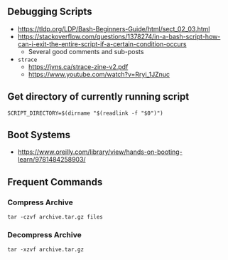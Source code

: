 ## Debugging Scripts
- https://tldp.org/LDP/Bash-Beginners-Guide/html/sect_02_03.html
- https://stackoverflow.com/questions/1378274/in-a-bash-script-how-can-i-exit-the-entire-script-if-a-certain-condition-occurs
  - Several good comments and sub-posts
- `strace`
  - https://jvns.ca/strace-zine-v2.pdf
  - https://www.youtube.com/watch?v=Rryi_1JZnuc

## Get directory of currently running script

```
SCRIPT_DIRECTORY=$(dirname "$(readlink -f "$0")")
```

## Boot Systems
- https://www.oreilly.com/library/view/hands-on-booting-learn/9781484258903/

## Frequent Commands

### Compress Archive
`tar -czvf archive.tar.gz files`

### Decompress Archive
`tar -xzvf archive.tar.gz`
